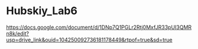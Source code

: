 # Hubskiy_Lab6
https://docs.google.com/document/d/1DNp7Q1PGLr2Rtj0MxfJR33pUI3QMRn8k/edit?usp=drive_link&ouid=104250092736181178449&rtpof=true&sd=true
